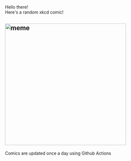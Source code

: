 Hello there! <br>Here's a random xkcd comic!<br>
## <img src="https://imgs.xkcd.com/comics/converting_to_metric.png" alt="meme" width="400"/><br>
Comics are updated once a day using Github Actions